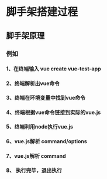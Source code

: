 # 脚手架搭建过程
## 脚手架原理

### 例如

#### 1、在终端输入 vue create vue-test-app

#### 2、终端解析出vue命令

#### 3、终端在环境变量中找到vue命令

#### 4、终端根据vue命令链接到实际的vue.js

#### 5、终端利用node执行vue.js

#### 6、vue.js解析 command/options

#### 7、vue.js解析 command

#### 8、 执行完毕，退出执行

